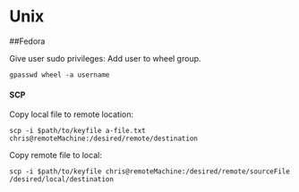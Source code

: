 # Unix

##Fedora

Give user sudo privileges: Add user to wheel group.

```
gpasswd wheel -a username
```

#### SCP

Copy local file to remote location:

```
scp -i $path/to/keyfile a-file.txt chris@remoteMachine:/desired/remote/destination
```

Copy remote file to local:

```
scp -i $path/to/keyfile chris@remoteMachine:/desired/remote/sourceFile /desired/local/destination
```
